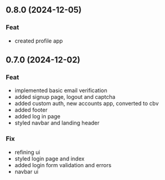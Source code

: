 ## 0.8.0 (2024-12-05)

### Feat

- created profile app

## 0.7.0 (2024-12-02)

### Feat

- implemented basic email verification
- added signup page, logout and captcha
- added custom auth, new accounts app, converted to cbv
- added footer
- added log in page
- styled navbar and landing header

### Fix

- refining ui
- styled login page and index
- added login form validation and errors
- navbar ui
